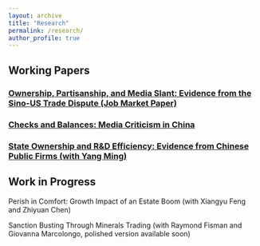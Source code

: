 ```yaml
---
layout: archive
title: "Research"
permalink: /research/
author_profile: true
---
```

## Working Papers

### [Ownership, Partisanship, and Media Slant: Evidence from the Sino-US Trade Dispute (Job Market Paper)](http://wumengecon.github.io/files/jmp.pdf)

##### 

### [Checks and Balances: Media Criticism in China](http://wumengecon.github.io/files/chinamedia.pdf)

### [State Ownership and R&D Efficiency: Evidence from Chinese Public Firms (with Yang Ming)](http://wumengecon.github.io/files/Yang_Wu_2021.pdf)

## Work in Progress

Perish in Comfort: Growth Impact of an Estate Boom (with Xiangyu Feng and Zhiyuan Chen)

Sanction Busting Through Minerals Trading (with Raymond Fisman and Giovanna Marcolongo, polished version available soon)

  